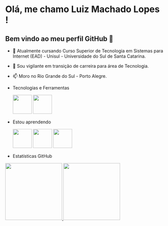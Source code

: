 # Olá, me chamo Luiz Machado Lopes ! 
## Bem vindo ao meu perfil GitHub 👋

- 🔭 Atualmente cursando Curso Superior de Tecnologia em Sistemas para Internet (EAD) - Unisul - Universidade do Sul de Santa Catarina.
- 🌱 Sou vigilante em transição de carreira para área de Tecnologia.
- 📫 Moro no Rio Grande do Sul - Porto Alegre.

- Tecnologias e Ferramentas

  
    <img src="https://cdn.jsdelivr.net/gh/devicons/devicon/icons/css3/css3-original-wordmark.svg" width="60" height="60" />   <img src="https://cdn.jsdelivr.net/gh/devicons/devicon/icons/html5/html5-original-wordmark.svg" width="60" height="60" />



 

- Estou aprendendo


   
    <img src="https://cdn.jsdelivr.net/gh/devicons/devicon/icons/git/git-original-wordmark.svg" width="60" height="60" />      <img src="https://cdn.jsdelivr.net/gh/devicons/devicon/icons/javascript/javascript-plain.svg" width="60" height="60" />     <img src="https://cdn.jsdelivr.net/gh/devicons/devicon/icons/github/github-original.svg" width="60" height="60"/>


- Estatísticas GitHub

  <div>
<a href="https://github.com/luizml">
<img loading="lazy" height="180em" src="https://github-readme-stats.vercel.app/api/top-langs/?username=luizml&layout=compact&langs_count=7&theme=dracula"/>
<img loading="lazy" height="180em" src="https://github-readme-stats.vercel.app/api?username=luizml&show_icons=true&theme=dracula&include_all_commits=true&count_private=true"/>
</div>






